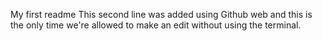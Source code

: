 My first readme
This second line was added using Github web
and this is the only time we're allowed to make an edit without using the terminal.
